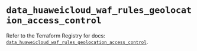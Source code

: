 # `data_huaweicloud_waf_rules_geolocation_access_control`

Refer to the Terraform Registry for docs: [`data_huaweicloud_waf_rules_geolocation_access_control`](https://registry.terraform.io/providers/huaweicloud/huaweicloud/1.71.1/docs/data-sources/waf_rules_geolocation_access_control).
